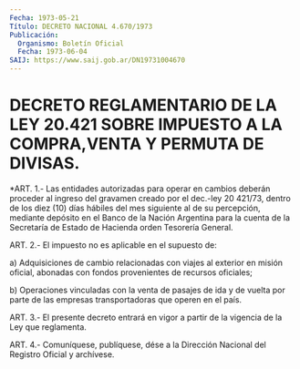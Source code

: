 ```yaml
---
Fecha: 1973-05-21
Título: DECRETO NACIONAL 4.670/1973
Publicación:
  Organismo: Boletín Oficial
  Fecha: 1973-06-04
SAIJ: https://www.saij.gob.ar/DN19731004670
---
```

# DECRETO REGLAMENTARIO DE LA LEY 20.421 SOBRE IMPUESTO A LA COMPRA,VENTA Y PERMUTA DE DIVISAS.

<a id="1"></a>
*ART.  1.-  Las  entidades  autorizadas para operar en cambios deberán proceder al ingreso del gravamen  creado por el dec.-ley 20 421/73, dentro de los diez (10) días hábiles  del  mes siguiente al de  su  percepción,  mediante  depósito  en  el Banco de la  Nación Argentina  para  la cuenta de la Secretaría de Estado  de  Hacienda orden Tesorería General.

<a id="2"></a>
ART.  2.-  El impuesto no es aplicable en el supuesto de:

a) Adquisiciones  de  cambio relacionadas con viajes al exterior en misión  oficial,  abonadas  con  fondos  provenientes  de  recursos oficiales;

b) Operaciones vinculadas  con  la  venta  de  pasajes  de ida y de vuelta por parte de las empresas transportadoras que operen  en  el país.

<a id="3"></a>
ART.  3.-  El presente decreto entrará en vigor a partir de la vigencia de la Ley que reglamenta.

<a id="4"></a>
ART. 4.- Comuníquese, publíquese, dése a la Dirección Nacional del Registro Oficial y archívese.